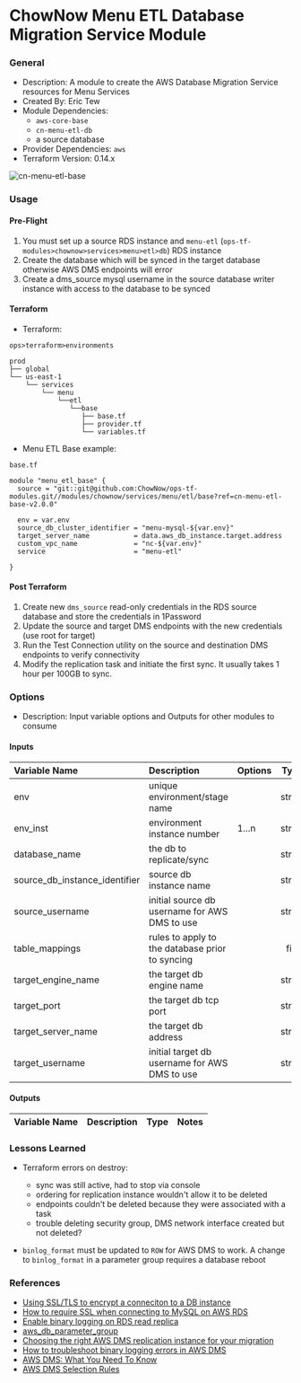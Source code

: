 # ChowNow Menu ETL Database Migration Service Module

### General

* Description: A module to create the AWS Database Migration Service resources for Menu Services
* Created By: Eric Tew
* Module Dependencies:
  * `aws-core-base`
  * `cn-menu-etl-db`
  * a source database
* Provider Dependencies: `aws`
* Terraform Version: 0.14.x

![cn-menu-etl-base](https://github.com/ChowNow/ops-tf-modules/workflows/cn-menu-etl-base/badge.svg)

### Usage

#### Pre-Flight
1. You must set up a source RDS instance and `menu-etl` (`ops-tf-modules>chownow>services>menu>etl>db`) RDS instance
2. Create the database which will be synced in the target database otherwise AWS DMS endpoints will error
3. Create a dms_source mysql username in the source database writer instance with access to the database to be synced

#### Terraform

* Terraform:

`ops>terraform>environments`

```
prod
├── global
└── us-east-1
    └── services
        └── menu
            └──etl
               └──base
                  ├── base.tf
                  ├── provider.tf
                  └── variables.tf
```

* Menu ETL Base example:

`base.tf`
```hcl
module "menu_etl_base" {
  source = "git::git@github.com:ChowNow/ops-tf-modules.git//modules/chownow/services/menu/etl/base?ref=cn-menu-etl-base-v2.0.0"

  env = var.env
  source_db_cluster_identifier = "menu-mysql-${var.env}"
  target_server_name           = data.aws_db_instance.target.address
  custom_vpc_name              = "nc-${var.env}"
  service                      = "menu-etl"
  
}
```


#### Post Terraform

1. Create new `dms_source` read-only credentials in the RDS source database and store the credentials in 1Password
2. Update the source and target DMS endpoints with the new credentials (use root for target)
3. Run the Test Connection utility on the source and destination DMS endpoints to verify connectivity
4. Modify the replication task and initiate the first sync. It usually takes 1 hour per 100GB to sync.
### Options

* Description: Input variable options and Outputs for other modules to consume

#### Inputs

| Variable Name                 | Description                                            | Options         | Type   | Required? | Notes |
| :---------------------------- | :----------------------------------------------------  | :-------------- | :----: | :-------: | :---- |
| env                           | unique environment/stage name                          |                 | string |  Yes      | N/A   |
| env_inst                      | environment instance number                            | 1...n           | string |  No       | N/A   |
| database_name                 | the db to replicate/sync                               |                 | string |  No       | N/A   |
| source_db_instance_identifier | source db instance name                                |                 | string |  Yes      | N/A   |
| source_username               | initial source db username for AWS DMS to use          |                 | string |  No       | N/A   |
| table_mappings                | rules to apply to the database prior to syncing        |                 | file   |  No       | N/A   |
| target_engine_name            | the target db engine name                              |                 | string |  No       | N/A   |
| target_port                   | the target db tcp port                                 |                 | string |  No       | N/A   |
| target_server_name            | the target db address                                  |                 | string |  Yes      | N/A   |
| target_username               | initial target db username for AWS DMS to use          |                 | string |  No       | N/A   |

#### Outputs

| Variable Name           | Description                                        | Type    | Notes |
| :---------------------- | :------------------------------------------------- | :-----: | :---- |

### Lessons Learned
* Terraform errors on destroy:
    - sync was still active, had to stop via console
    - ordering for replication instance wouldn't allow it to be deleted
    - endpoints couldn't be deleted because they were associated with a task
    - trouble deleting security group, DMS network interface created but not deleted?

* `binlog_format` must be updated to `ROW` for AWS DMS to work. A change to `binlog_format` in a parameter group requires a database reboot




### References

* [Using SSL/TLS to encrypt a conneciton to a DB instance](https://docs.aws.amazon.com/AmazonRDS/latest/UserGuide/UsingWithRDS.SSL.html)
* [How to require SSL when connecting to MySQL on AWS RDS](https://www.laurencegellert.com/2017/08/how-to-require-ssl-when-connecting-to-mysql-on-aws-rds/)
* [Enable binary logging on RDS read replica](https://blog.pythian.com/enabling-binary-logging-rds-read-replica/)
* [aws_db_parameter_group](https://registry.terraform.io/providers/hashicorp/aws/latest/docs/resources/db_parameter_group)
* [Choosing the right AWS DMS replication instance for your migration](https://docs.aws.amazon.com/dms/latest/userguide/CHAP_ReplicationInstance.Types.html)
* [How to troubleshoot binary logging errors in AWS DMS](https://aws.amazon.com/premiumsupport/knowledge-center/dms-binary-logging-aurora-mysql/)
* [AWS DMS: What You Need To Know](https://bryteflow.com/aws-data-migration-service-or-aws-dms-what-you-need-to-know/)
* [AWS DMS Selection Rules](https://docs.aws.amazon.com/dms/latest/userguide/CHAP_Tasks.CustomizingTasks.TableMapping.SelectionTransformation.Selections.html)
